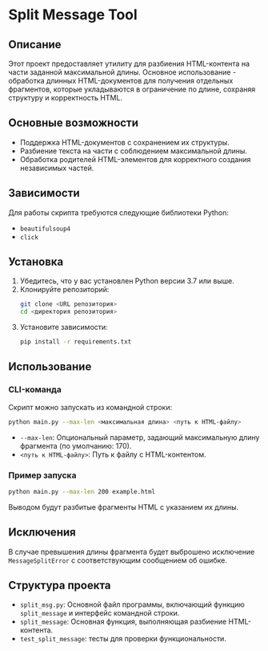 # Split Message Tool

## Описание

Этот проект предоставляет утилиту для разбиения HTML-контента на части заданной максимальной длины. Основное использование - обработка длинных HTML-документов для получения отдельных фрагментов, которые укладываются в ограничение по длине, сохраняя структуру и корректность HTML.

## Основные возможности
- Поддержка HTML-документов с сохранением их структуры.
- Разбиение текста на части с соблюдением максимальной длины.
- Обработка родителей HTML-элементов для корректного создания независимых частей.

## Зависимости
Для работы скрипта требуются следующие библиотеки Python:

- `beautifulsoup4`
- `click`

## Установка
1. Убедитесь, что у вас установлен Python версии 3.7 или выше.
2. Клонируйте репозиторий:
   ```bash
   git clone <URL репозитория>
   cd <директория репозитория>
   ```
3. Установите зависимости:
   ```bash
   pip install -r requirements.txt
   ```

## Использование

### CLI-команда
Скрипт можно запускать из командной строки:

```bash
python main.py --max-len <максимальная длина> <путь к HTML-файлу>
```

- `--max-len`: Опциональный параметр, задающий максимальную длину фрагмента (по умолчанию: 170).
- `<путь к HTML-файлу>`: Путь к файлу с HTML-контентом.

### Пример запуска

```bash
python main.py --max-len 200 example.html
```

Выводом будут разбитые фрагменты HTML с указанием их длины.

## Исключения

В случае превышения длины фрагмента будет выброшено исключение `MessageSplitError` с соответствующим сообщением об ошибке.

## Структура проекта
- `split_msg.py`: Основной файл программы, включающий функцию `split_message` и интерфейс командной строки.
- `split_message`: Основная функция, выполняющая разбиение HTML-контента.
- `test_split_message`: тесты для проверки функциональности.
